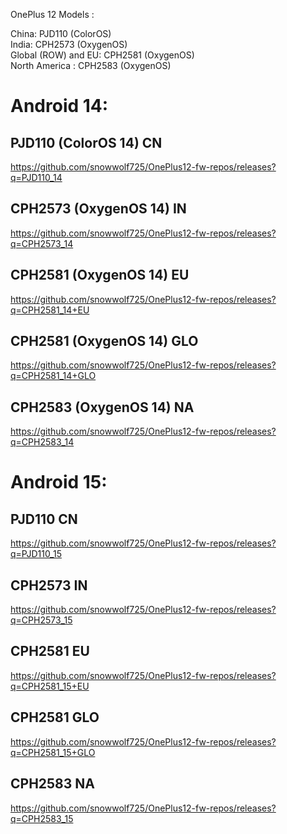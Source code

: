 OnePlus 12 Models :  
  
China: PJD110 (ColorOS)  
India: CPH2573 (OxygenOS)  
Global (ROW) and EU: CPH2581 (OxygenOS)  
North America : CPH2583 (OxygenOS)  
  
# Android 14:  
  
## PJD110 (ColorOS 14) CN
https://github.com/snowwolf725/OnePlus12-fw-repos/releases?q=PJD110_14

## CPH2573 (OxygenOS 14) IN
https://github.com/snowwolf725/OnePlus12-fw-repos/releases?q=CPH2573_14

  
## CPH2581 (OxygenOS 14) EU
https://github.com/snowwolf725/OnePlus12-fw-repos/releases?q=CPH2581_14+EU

## CPH2581 (OxygenOS 14) GLO
https://github.com/snowwolf725/OnePlus12-fw-repos/releases?q=CPH2581_14+GLO

## CPH2583 (OxygenOS 14) NA
https://github.com/snowwolf725/OnePlus12-fw-repos/releases?q=CPH2583_14
  
# Android 15:  

## PJD110 CN
https://github.com/snowwolf725/OnePlus12-fw-repos/releases?q=PJD110_15

## CPH2573 IN
https://github.com/snowwolf725/OnePlus12-fw-repos/releases?q=CPH2573_15

## CPH2581 EU
https://github.com/snowwolf725/OnePlus12-fw-repos/releases?q=CPH2581_15+EU

  
## CPH2581 GLO
https://github.com/snowwolf725/OnePlus12-fw-repos/releases?q=CPH2581_15+GLO
  
## CPH2583 NA
https://github.com/snowwolf725/OnePlus12-fw-repos/releases?q=CPH2583_15
